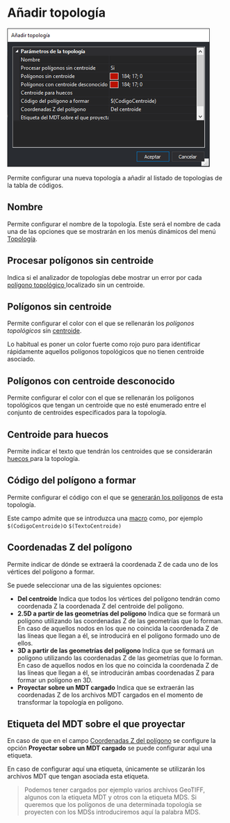 # Añadir topología

![Cuadro de di&#xE1;logo A&#xF1;adir Topolog&#xED;a](../../../../../.gitbook/assets/cuadrodialogoanadirtopologia.png)

Permite configurar una nueva topología a añadir al listado de topologías de la tabla de códigos.

## Nombre

Permite configurar el nombre de la topología. Este será el nombre de cada una de las opciones que se mostrarán en los menús dinámicos del menú [Topología](../../../digi3d.net/ventana-de-dibujo/menus/topologia.md).

## Procesar polígonos sin centroide

Indica si el analizador de topologías debe mostrar un error por cada [polígono topológico ](poligonos-topologicos.md)localizado sin un centroide.

## Polígonos sin centroide

Permite configurar el color con el que se rellenarán los _polígonos topológicos_ sin [centroide](centroide.md).

Lo habitual es poner un color fuerte como rojo puro para identificar rápidamente aquellos polígonos topológicos que no tienen centroide asociado.

## Polígonos con centroide desconocido

Permite configurar el color con el que se rellenarán los polígonos topológicos que tengan un centroide que no esté enumerado entre el conjunto de centroides especificados para la topología.

## Centroide para huecos

Permite indicar el texto que tendrán los centroides que se considerarán [huecos ](centroide.md#huecos)para la topología.

## Código del polígono a formar

Permite configurar el código con el que se [generarán los polígonos](../../../digi3d.net/ventana-de-dibujo/menus/topologia.md#transformacion-de-topologias-en-poligonos) de esta topología.

Este campo admite que se introduzca una [macro](../../../digi3d.net/macros.md) como, por ejemplo `$(CodigoCentroide)`o `$(TextoCentroide)`

## Coordenadas Z del polígono

Permite indicar de dónde se extraerá la coordenada Z de cada uno de los vértices del polígono a formar.

Se puede seleccionar una de las siguientes opciones:

* **Del centroide** Indica que todos los vértices del polígono tendrán como coordenada Z la coordenada Z del centroide del polígono.
* **2.5D a partir de las geometrías del polígono** Indica que se formará un polígono utilizando las coordenadas Z de las geometrías que lo forman. En caso de aquellos nodos en los que no coincida la coordenada Z de las líneas que llegan a él, se introducirá en el polígono formado uno de ellos.
* **3D a partir de las geometrías del polígono** Indica que se formará un polígono utilizando las coordenadas Z de las geometrías que lo forman. En caso de aquellos nodos en los que no coincida la coordenada Z de las líneas que llegan a él, se introducirán ambas coordenadas Z para formar un polígono en 3D.
* **Proyectar sobre un MDT cargado** Indica que se extraerán las coordenadas Z de los archivos MDT cargados en el momento de transformar la topología en polígono.

## Etiqueta del MDT sobre el que proyectar

En caso de que en el campo [Coordenadas Z del polígono](anadir-topologia.md#coordenadas-z-del-poligono) se configure la opción **Proyectar sobre un MDT cargado** se puede configurar aquí una etiqueta.

En caso de configurar aquí una etiqueta, únicamente se utilizarán los archivos MDT que tengan asociada esta etiqueta.

> Podemos tener cargados por ejemplo varios archivos GeoTIFF, algunos con la etiqueta MDT y otros con la etiqueta MDS. Si queremos que los polígonos de una determinada topología se proyecten con los MDSs introduciremos aquí la palabra MDS.

